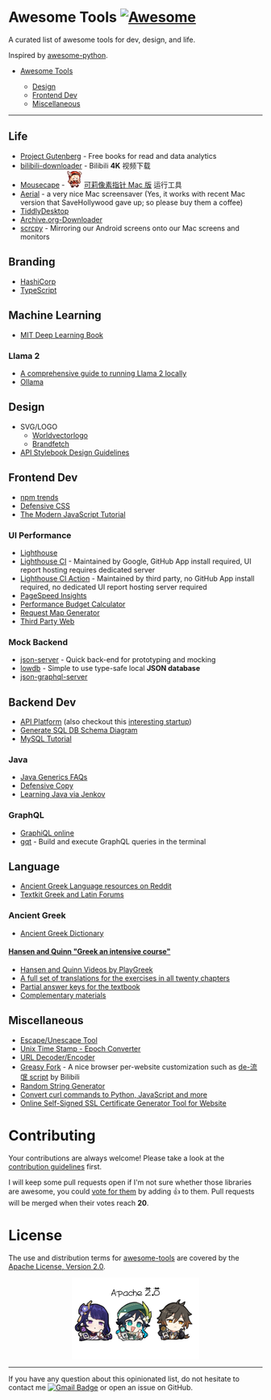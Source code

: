 # Awesome Tools [![Awesome](https://awesome.re/badge.svg)](https://awesome.re)

A curated list of awesome tools for dev, design, and life.

Inspired by [awesome-python](https://github.com/vinta/awesome-python).

- [Awesome Tools](#awesome-tools)

  - [Design](#design)
  - [Frontend Dev](#frontend-dev)
  - [Miscellaneous](#miscellaneous)

---

## Life

* [Project Gutenberg](https://www.gutenberg.org/) - Free books for read and data analytics
* [bilibili-downloader](https://github.com/tyokyo320/bilibili-downloader) - Bilibili **4K** 视频下载
* [Mousecape](https://github.com/alexzielenski/Mousecape) - <img src="https://github.com/QubitPi/QubitPi/blob/master/img/可莉.gif?raw=true" width="30px"> [可莉像素指针 Mac 版](https://www.bilibili.com/video/BV1Gv4y1M7o8) 运行工具
* [Aerial](https://github.com/JohnCoates/Aerial) - a very nice Mac screensaver (Yes, it works with recent Mac version that SaveHollywood gave up; so please buy them a coffee)
* [TiddlyDesktop](https://github.com/TiddlyWiki/TiddlyDesktop)
* [Archive.org-Downloader](https://github.com/MiniGlome/Archive.org-Downloader)
* [scrcpy](https://github.com/Genymobile/scrcpy) - Mirroring our Android screens onto our Mac screens and monitors

## Branding

* [HashiCorp](https://www.hashicorp.com/brand)
* [TypeScript](https://qubitpi.github.io/TypeScript-Website/branding/)

## Machine Learning

* [MIT Deep Learning Book](https://www.deeplearningbook.org/)

### Llama 2

* [A comprehensive guide to running Llama 2 locally](https://replicate.com/blog/run-llama-locally)
* [Ollama](https://ollama.ai/)

## Design

* SVG/LOGO
    * [Worldvectorlogo](https://worldvectorlogo.com/logo/google-lighthouse)
    * [Brandfetch](https://brandfetch.com/cypress.io)
* [API Stylebook Design Guidelines](https://apistylebook.com/design/guidelines/)

## Frontend Dev

* [npm trends](https://npmtrends.com/)
* [Defensive CSS](https://defensivecss.dev/)
* [The Modern JavaScript Tutorial](https://javascript.info/)

### UI Performance

* [Lighthouse](https://developer.chrome.com/docs/lighthouse/overview/)
* [Lighthouse CI](https://github.com/GoogleChrome/lighthouse-ci) - Maintained by Google, GitHub App install required, UI report hosting requires dedicated server
* [Lighthouse CI Action](https://github.com/treosh/lighthouse-ci-action) - Maintained by third party, no GitHub App install required, no dedicated UI report hosting server required
* [PageSpeed Insights](https://pagespeed.web.dev/)
* [Performance Budget Calculator](https://perf-budget-calculator.firebaseapp.com/)
* [Request Map Generator](https://requestmap.webperf.tools/)
* [Third Party Web](https://www.thirdpartyweb.today/)

### Mock Backend

- [json-server](https://github.com/typicode/json-server) - Quick back-end for prototyping and mocking
- [lowdb](https://github.com/typicode/lowdb) - Simple to use type-safe local **JSON database**
- [json-graphql-server](https://github.com/marmelab/json-graphql-server)

## Backend Dev

* [API Platform](https://api-platform.com/) (also checkout this [interesting startup](https://les-tilleuls.coop/en))
* [Generate SQL DB Schema Diagram](https://dbdiagram.io/)
* [MySQL Tutorial](https://www.mysqltutorial.org/)

### Java

* [Java Generics FAQs](http://www.angelikalanger.com/GenericsFAQ/JavaGenericsFAQ.html)
* [Defensive Copy](http://www.javapractices.com/topic/TopicAction.do?Id=15)
* [Learning Java via Jenkov](https://jenkov.com/)

### GraphQL

- [GraphiQL online](https://graphiql-online.com)
- [gqt](https://github.com/eerimoq/gqt) - Build and execute GraphQL queries in the terminal

## Language

* [Ancient Greek Language resources on Reddit](https://www.reddit.com/r/AncientGreek/wiki/resources/)
* [Textkit Greek and Latin Forums](https://www.textkit.com/greek-latin-forum/index.php)

### Ancient Greek

* [Ancient Greek Dictionary](https://www.lexilogos.com/english/greek_ancient_dictionary.htm)

#### [Hansen and Quinn "Greek an intensive course"](https://pdfcoffee.com/4-hansen-hardy-quinn-gerald-m-greek-an-intensive-course-5-pdf-free.html)

* [Hansen and Quinn Videos by PlayGreek](https://youtube.com/playlist?list=PLE6M-e2_CKhlxIqcxwSh4WfyuD7AA402X&si=WvEVaJnU6P4EAfAr)
* [A full set of translations for the exercises in all twenty chapters](https://atticgreek.wordpress.com/tag/hansen-and-quinn-intensive-greek/)
* [Partial answer keys for the textbook](https://leitourgeia.com/greek-resources/)
* [Complementary materials](https://youtube.com/playlist?list=PLq5ea-jR9u2puDaLoRL-nBkpwrkURbLjT&si=1XSs-T_naDc_QW-N)

## Miscellaneous

* [Escape/Unescape Tool](https://www.freeformatter.com/json-escape.html)
* [Unix Time Stamp - Epoch Converter](https://www.unixtimestamp.com/)
* [URL Decoder/Encoder](https://meyerweb.com/eric/tools/dencoder/)
* [Greasy Fork](https://greasyfork.org/en) - A nice browser per-website customization such as [de-流氓 script](https://greasyfork.org/en/scripts/393995-bilibili-干净链接/code) by Bilibili
* [Random String Generator](https://www.random.org/strings/)
* [Convert curl commands to Python, JavaScript and more](https://curlconverter.com/)
* [Online Self-Signed SSL Certificate Generator Tool for Website](https://regery.com/en/security/ssl-tools/self-signed-certificate-generator)

# Contributing

Your contributions are always welcome! Please take a look at the [contribution guidelines](./CONTRIBUTING.md) first.

I will keep some pull requests open if I'm not sure whether those libraries are awesome, you could [vote for them](https://github.com/QubitPi/awesome-tools/pulls) by adding :+1: to them. Pull requests will be merged when their votes reach **20**.

# License

The use and distribution terms for [awesome-tools](https://qubitpi.github.io/awesome-tools/) are covered by the
[Apache License, Version 2.0](http://www.apache.org/licenses/LICENSE-2.0.html).

<div align="center">
    <a href="https://opensource.org/licenses">
        <img align="center" width="50%" alt="License Illustration" src="https://github.com/QubitPi/QubitPi/blob/master/img/apache-2.png?raw=true">
    </a>
</div>

- - -

If you have any question about this opinionated list, do not hesitate to contact me [![Gmail Badge](https://img.shields.io/badge/jack20220723@gmail.com-ea4435?style=for-the-badge&logo=gmail&logoColor=white&link=mailto:jack20220723@gmail.com)](mailto:jack20220723@gmail.com) or open an issue on GitHub.
